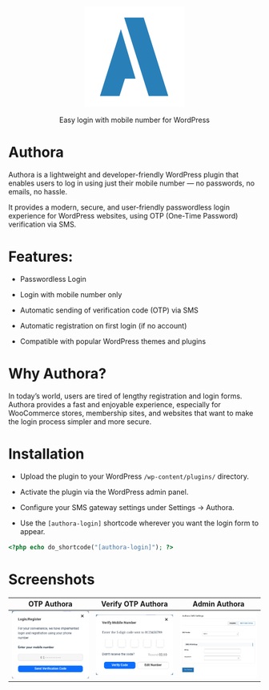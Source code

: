 <div align="center">
    <picture>
        <img alt="Authora Logo" src="./logo/Authora.png">
    </picture>
    <p>Easy login with mobile number for WordPress</p>
</div>

# Authora

Authora is a lightweight and developer-friendly WordPress plugin that enables users to log in using just their mobile number — no passwords, no emails, no hassle.

It provides a modern, secure, and user-friendly passwordless login experience for WordPress websites, using OTP (One-Time Password) verification via SMS.

# Features:

- Passwordless Login

- Login with mobile number only

- Automatic sending of verification code (OTP) via SMS

- Automatic registration on first login (if no account)

- Compatible with popular WordPress themes and plugins

# Why Authora?

In today’s world, users are tired of lengthy registration and login forms. Authora provides a fast and enjoyable experience, especially for WooCommerce stores, membership sites, and websites that want to make the login process simpler and more secure.

# Installation

- Upload the plugin to your WordPress `/wp-content/plugins/` directory.

- Activate the plugin via the WordPress admin panel.

- Configure your SMS gateway settings under Settings → Authora.

- Use the `[authora-login]` shortcode wherever you want the login form to appear.

```php
<?php echo do_shortcode("[authora-login]"); ?>
```

# Screenshots

<table class="table">
  <thead>
    <tr>
      <th scope="col" width="1000px">OTP Authora</th>
      <th scope="col" width="1000px">Verify OTP Authora</th>
      <th scope="col" width="1000px">Admin Authora</th>
    </tr>
  </thead>
  <tbody>
    <tr>
      <td>
        <img src="./screenshots/OTP.png" width="100%" alt="OTP Authora">
      </td>
      <td>
        <img src="./screenshots/Verify.png" width="100%" alt="Verify OTP">
      </td>
      <td>
        <img src="./screenshots/Admin.png" width="100%" alt="Admin Authora">
      </td>
    </tr>
  </tbody>
</table>